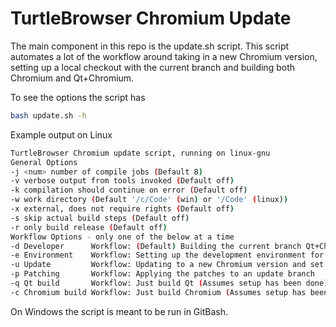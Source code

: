 # TurtleBrowser Chromium Update

The main component in this repo is the update.sh script. This script automates a lot of the workflow around taking in a new Chromium version, setting up a local checkout with the current branch and building both Chromium and Qt+Chromium.

To see the options the script has
```bash
bash update.sh -h
```

Example output on Linux
```bash
TurtleBrowser Chromium update script, running on linux-gnu
General Options
-j <num> number of compile jobs (Default 8)
-v verbose output from tools invoked (Default off)
-k compilation should continue on error (Default off)
-w work directory (Default '/c/Code' (win) or '/Code' (linux))
-x external, does not require rights (Default off)
-s skip actual build steps (Default off)
-r only build release (Default off)
Workflow Options - only one of the below at a time
-d Developer      Workflow: (Default) Building the current branch Qt+Chromium
-e Environment    Workflow: Setting up the development environment for a dev using the current branch
-u Update         Workflow: Updating to a new Chromium version and set up a branch
-p Patching       Workflow: Applying the patches to an update branch
-q Qt build       Workflow: Just build Qt (Assumes setup has been done)
-c Chromium build Workflow: Just build Chromium (Assumes setup has been done)
```

On Windows the script is meant to be run in GitBash.

